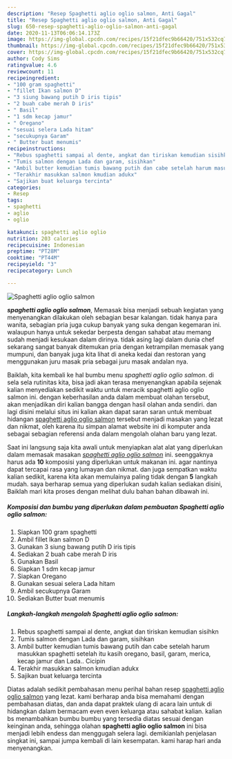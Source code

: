 ```yaml
---
description: "Resep Spaghetti aglio oglio salmon, Anti Gagal"
title: "Resep Spaghetti aglio oglio salmon, Anti Gagal"
slug: 650-resep-spaghetti-aglio-oglio-salmon-anti-gagal
date: 2020-11-13T06:06:14.173Z
image: https://img-global.cpcdn.com/recipes/15f21dfec9b66420/751x532cq70/spaghetti-aglio-oglio-salmon-foto-resep-utama.jpg
thumbnail: https://img-global.cpcdn.com/recipes/15f21dfec9b66420/751x532cq70/spaghetti-aglio-oglio-salmon-foto-resep-utama.jpg
cover: https://img-global.cpcdn.com/recipes/15f21dfec9b66420/751x532cq70/spaghetti-aglio-oglio-salmon-foto-resep-utama.jpg
author: Cody Sims
ratingvalue: 4.6
reviewcount: 11
recipeingredient:
- "100 gram spaghetti"
- "fillet Ikan salmon D"
- "3 siung bawang putih D iris tipis"
- "2 buah cabe merah D iris"
- " Basil"
- "1 sdm kecap jamur"
- " Oregano"
- "sesuai selera Lada hitam"
- "secukupnya Garam"
- " Butter buat menumis"
recipeinstructions:
- "Rebus spaghetti sampai al dente, angkat dan tiriskan kemudian sisihkn"
- "Tumis salmon dengan Lada dan garam, sisihkan"
- "Ambil butter kemudian tumis bawang putih dan cabe setelah harum masukkan spaghetti setelah itu kasih oregano, basil, garam, merica, kecap jamur dan Lada.. Cicipin"
- "Terakhir masukkan salmon kmudian adukx"
- "Sajikan buat keluarga tercinta"
categories:
- Resep
tags:
- spaghetti
- aglio
- oglio

katakunci: spaghetti aglio oglio 
nutrition: 203 calories
recipecuisine: Indonesian
preptime: "PT28M"
cooktime: "PT44M"
recipeyield: "3"
recipecategory: Lunch

---
```



![Spaghetti aglio oglio salmon](https://img-global.cpcdn.com/recipes/15f21dfec9b66420/751x532cq70/spaghetti-aglio-oglio-salmon-foto-resep-utama.jpg)

<b><i>spaghetti aglio oglio salmon</i></b>, Memasak bisa menjadi sebuah kegiatan yang menyenangkan dilakukan oleh sebagian besar kalangan. tidak hanya para wanita, sebagian pria juga cukup banyak yang suka dengan kegemaran ini. walaupun hanya untuk sekedar berpesta dengan sahabat atau memang sudah menjadi kesukaan dalam dirinya. tidak asing lagi dalam dunia chef sekarang sangat banyak ditemukan pria dengan ketrampilan memasak yang mumpuni, dan banyak juga kita lihat di aneka kedai dan restoran yang menggunakan juru masak pria sebagai juru masak andalan nya.

Baiklah, kita kembali ke hal bumbu menu <i>spaghetti aglio oglio salmon</i>. di sela sela rutinitas kita, bisa jadi akan terasa menyenangkan apabila sejenak kalian menyediakan sedikit waktu untuk meracik spaghetti aglio oglio salmon ini. dengan keberhasilan anda dalam membuat olahan tersebut, akan menjadikan diri kalian bangga dengan hasil olahan anda sendiri. dan lagi disini melalui situs ini kalian akan dapat saran saran untuk membuat hidangan <u>spaghetti aglio oglio salmon</u> tersebut menjadi masakan yang lezat dan nikmat, oleh karena itu simpan alamat website ini di komputer anda sebagai sebagian referensi anda dalam mengolah olahan baru yang lezat.




Saat ini langsung saja kita awali untuk menyiapkan alat alat yang diperlukan dalam memasak masakan <u><i>spaghetti aglio oglio salmon</i></u> ini. seenggaknya harus ada <b>10</b> komposisi yang diperlukan untuk makanan ini. agar nantinya dapat tercapai rasa yang lumayan dan nikmat. dan juga sempatkan waktu kalian sedikit, karena kita akan memulainya paling tidak dengan <b>5</b> langkah mudah. saya berharap semua yang diperlukan sudah kalian sediakan disini, Baiklah mari kita proses dengan melihat dulu bahan bahan dibawah ini.

<!--inarticleads1-->

##### Komposisi dan bumbu yang diperlukan dalam pembuatan Spaghetti aglio oglio salmon:

1. Siapkan 100 gram spaghetti
1. Ambil fillet Ikan salmon D
1. Gunakan 3 siung bawang putih D iris tipis
1. Sediakan 2 buah cabe merah D iris
1. Gunakan  Basil
1. Siapkan 1 sdm kecap jamur
1. Siapkan  Oregano
1. Gunakan sesuai selera Lada hitam
1. Ambil secukupnya Garam
1. Sediakan  Butter buat menumis




<!--inarticleads2-->

##### Langkah-langkah mengolah Spaghetti aglio oglio salmon:

1. Rebus spaghetti sampai al dente, angkat dan tiriskan kemudian sisihkn
1. Tumis salmon dengan Lada dan garam, sisihkan
1. Ambil butter kemudian tumis bawang putih dan cabe setelah harum masukkan spaghetti setelah itu kasih oregano, basil, garam, merica, kecap jamur dan Lada.. Cicipin
1. Terakhir masukkan salmon kmudian adukx
1. Sajikan buat keluarga tercinta




Diatas adalah sedikit pembahasan menu perihal bahan resep <u>spaghetti aglio oglio salmon</u> yang lezat. kami berharap anda bisa memahami dengan pembahasan diatas, dan anda dapat praktek ulang di acara lain untuk di hidangkan dalam bermacam even even keluarga atau sahabat kalian. kalian bs menambahkan bumbu bumbu yang tersedia diatas sesuai dengan keinginan anda, sehingga olahan <b>spaghetti aglio oglio salmon</b> ini bisa menjadi lebih endess dan menggugah selera lagi. demikianlah penjelasan singkat ini, sampai jumpa kembali di lain kesempatan. kami harap hari anda menyenangkan.
